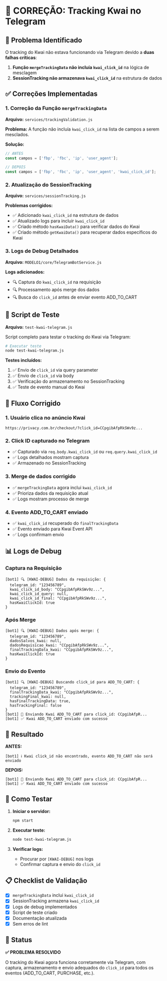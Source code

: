 # 🔧 CORREÇÃO: Tracking Kwai no Telegram

## 🚨 Problema Identificado

O tracking do Kwai não estava funcionando via Telegram devido a **duas falhas críticas**:

1. **Função `mergeTrackingData` não incluía `kwai_click_id`** na lógica de mesclagem
2. **SessionTracking não armazenava `kwai_click_id`** na estrutura de dados

## ✅ Correções Implementadas

### 1. **Correção da Função `mergeTrackingData`**
**Arquivo:** `services/trackingValidation.js`

**Problema:** A função não incluía `kwai_click_id` na lista de campos a serem mesclados.

**Solução:**
```javascript
// ANTES
const campos = ['fbp', 'fbc', 'ip', 'user_agent'];

// DEPOIS
const campos = ['fbp', 'fbc', 'ip', 'user_agent', 'kwai_click_id'];
```

### 2. **Atualização do SessionTracking**
**Arquivo:** `services/sessionTracking.js`

**Problemas corrigidos:**
- ✅ Adicionado `kwai_click_id` na estrutura de dados
- ✅ Atualizado logs para incluir `kwai_click_id`
- ✅ Criado método `hasKwaiData()` para verificar dados do Kwai
- ✅ Criado método `getKwaiData()` para recuperar dados específicos do Kwai

### 3. **Logs de Debug Detalhados**
**Arquivo:** `MODELO1/core/TelegramBotService.js`

**Logs adicionados:**
- 🔍 Captura do `kwai_click_id` na requisição
- 🔍 Processamento após merge dos dados
- 🔍 Busca do `click_id` antes de enviar evento ADD_TO_CART

## 🧪 Script de Teste

**Arquivo:** `test-kwai-telegram.js`

Script completo para testar o tracking do Kwai via Telegram:

```bash
# Executar teste
node test-kwai-telegram.js
```

**Testes incluídos:**
1. ✅ Envio de `click_id` via query parameter
2. ✅ Envio de `click_id` via body
3. ✅ Verificação do armazenamento no SessionTracking
4. ✅ Teste de evento manual do Kwai

## 🔄 Fluxo Corrigido

### **1. Usuário clica no anúncio Kwai**
```
https://privacy.com.br/checkout/?click_id=CCpgibAfpRkSWv9z...
```

### **2. Click ID capturado no Telegram**
- ✅ Capturado via `req.body.kwai_click_id` ou `req.query.kwai_click_id`
- ✅ Logs detalhados mostram captura
- ✅ Armazenado no SessionTracking

### **3. Merge de dados corrigido**
- ✅ `mergeTrackingData` agora inclui `kwai_click_id`
- ✅ Prioriza dados da requisição atual
- ✅ Logs mostram processo de merge

### **4. Evento ADD_TO_CART enviado**
- ✅ `kwai_click_id` recuperado do `finalTrackingData`
- ✅ Evento enviado para Kwai Event API
- ✅ Logs confirmam envio

## 📊 Logs de Debug

### **Captura na Requisição**
```
[bot1] 🔍 [KWAI-DEBUG] Dados da requisição: {
  telegram_id: "123456789",
  kwai_click_id_body: "CCpgibAfpRkSWv9z...",
  kwai_click_id_query: null,
  kwai_click_id_final: "CCpgibAfpRkSWv9z...",
  hasKwaiClickId: true
}
```

### **Após Merge**
```
[bot1] 🔍 [KWAI-DEBUG] Dados após merge: {
  telegram_id: "123456789",
  dadosSalvos_kwai: null,
  dadosRequisicao_kwai: "CCpgibAfpRkSWv9z...",
  finalTrackingData_kwai: "CCpgibAfpRkSWv9z...",
  hasKwaiClickId: true
}
```

### **Envio do Evento**
```
[bot1] 🔍 [KWAI-DEBUG] Buscando click_id para ADD_TO_CART: {
  telegram_id: "123456789",
  finalTrackingData_kwai: "CCpgibAfpRkSWv9z...",
  trackingFinal_kwai: null,
  hasFinalTrackingData: true,
  hasTrackingFinal: false
}
[bot1] 🎯 Enviando Kwai ADD_TO_CART para click_id: CCpgibAfpR...
[bot1] ✅ Kwai ADD_TO_CART enviado com sucesso
```

## 🎯 Resultado

**ANTES:** 
```
[bot1] ℹ️ Kwai click_id não encontrado, evento ADD_TO_CART não será enviado
```

**DEPOIS:**
```
[bot1] 🎯 Enviando Kwai ADD_TO_CART para click_id: CCpgibAfpR...
[bot1] ✅ Kwai ADD_TO_CART enviado com sucesso
```

## 🚀 Como Testar

1. **Iniciar o servidor:**
   ```bash
   npm start
   ```

2. **Executar teste:**
   ```bash
   node test-kwai-telegram.js
   ```

3. **Verificar logs:**
   - Procurar por `[KWAI-DEBUG]` nos logs
   - Confirmar captura e envio do `click_id`

## 📋 Checklist de Validação

- [x] `mergeTrackingData` inclui `kwai_click_id`
- [x] SessionTracking armazena `kwai_click_id`
- [x] Logs de debug implementados
- [x] Script de teste criado
- [x] Documentação atualizada
- [x] Sem erros de lint

## 🎉 Status

**✅ PROBLEMA RESOLVIDO**

O tracking do Kwai agora funciona corretamente via Telegram, com captura, armazenamento e envio adequados do `click_id` para todos os eventos (ADD_TO_CART, PURCHASE, etc.).
